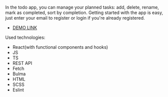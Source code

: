 In the todo app, you can manage your planned tasks: add, delete, rename, mark as completed, sort by completion. Getting started with the app is easy, just enter your email to register or login if you're already registered.
- [DEMO LINK](https://kata96451.github.io/todo-app/)

Used technologies:
  - React(with functional components and hooks)
  - JS
  - TS
  - REST API
  - Fetch
  - Bulma
  - HTML
  - SCSS
  - Eslint
